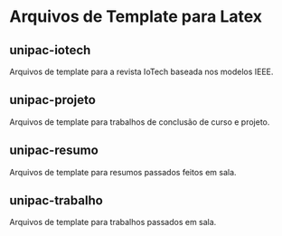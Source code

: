 # Arquivos de Template para Latex

## unipac-iotech

Arquivos de template para a revista IoTech baseada nos modelos IEEE.

## unipac-projeto

Arquivos de template para trabalhos de conclusão de curso e projeto.

## unipac-resumo

Arquivos de template para resumos passados feitos em sala.

## unipac-trabalho

Arquivos de template para trabalhos passados em sala.


